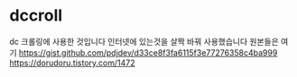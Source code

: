 # dccroll
dc 크롤링에 사용한 것입니다 인터넷에 있는것을 살짝 바꿔 사용했습니다 
원본들은 여기 
https://gist.github.com/pdjdev/d33ce8f3fa6115f3e77276358c4ba999
https://dorudoru.tistory.com/1472
